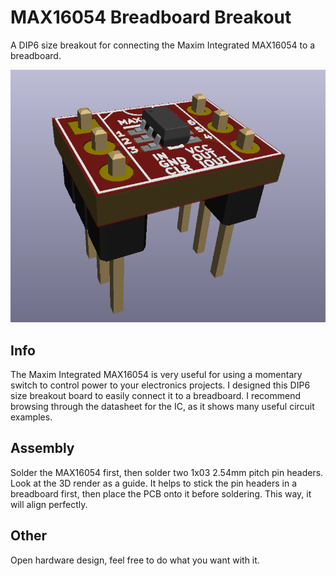# MAX16054 Breadboard Breakout
A DIP6 size breakout for connecting the Maxim Integrated MAX16054 to a breadboard.

![pic](pic.png)

## Info
The Maxim Integrated MAX16054 is very useful for using a momentary switch to control power to your electronics projects. I designed this DIP6 size breakout board to easily connect it to a breadboard. I recommend browsing through the datasheet for the IC, as it shows many useful circuit examples. 

## Assembly
Solder the MAX16054 first, then solder two 1x03 2.54mm pitch pin headers. Look at the 3D render as a guide. It helps to stick the pin headers in a breadboard first, then place the PCB onto it before soldering. This way, it will align perfectly.

## Other
Open hardware design, feel free to do what you want with it.
